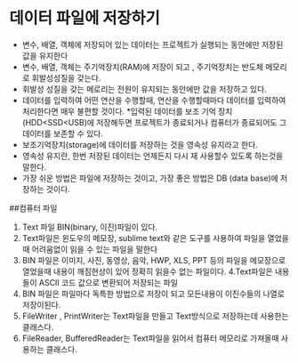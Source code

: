 # 데이터 파일에 저장하기
* 변수, 배열, 객체에 저장되어 있는 데이터는 프로젝트가 실행되는 동안에만 
저장된 값을 유지한다
* 변수, 배열, 객체는 주기억장치(RAM)에 저장이 되고 , 주기억장치는 반도체 메모리로 휘발성성질을 갖는다.
* 휘발성 성질을 갖는 메로리는 전원이 유지되는 동안에만 값을 저장하고 있다.
* 데이터를 입력하여 어떤 연산을 수행할때, 연산을 수행할때마다 
데이터를 입력하여 처리한다면 매우 불편할 것이다.
*입력된 데이터를 보조 기억 장치(HDD<SSD<USB)에 저장해두면 프로젝트가 종료되거나 컴퓨터가 종료되어도 그 데이터를 보존할 수 있다.
* 보조기억장치(storage)에 데이터를 저장하는 것을 영속성 유지라고 한다.
* 영속성 유지란, 한번 저장된 데이터는 언제든지 다시 재 사용할수 있도록 하는것을 말한다.
* 가장 쉬운 방법은 파일에 저장하는 것이고, 가장 좋은 방법은 DB (data base)에 저장하는 것이다.
 

 
 
 ##컴퓨터 파일 
 1. Text 파일 BIN(binary, 이진)파일이 있다.
 2. Text파일은 윈도우의 메모장, sublime text와 같은 도구를 사용하여 
 파일을 열었을때 어려움없이 읽을 수 있는 파일을 말한다
 3. BIN 파일은 이미지, 사진, 동영상, 음악, HWP, XLS, PPT 등의 파일을 메모장으로 열었을때 내용이 깨짐현상이 있어 정확히 읽을수 없는 파일이다.
 4.Text파일은 내용들이 ASCII 코드 값으로 변환되어 저장되는 파일
 5. BIN 파일은 파일마다 독특한 방법으로 저장이 되고 모든내용이 이진수들의 나열로 저장이된다.
 6. FileWriter , PrintWriter는 Text파일을 만들고 Text방식으로 저장하는데 사용한는 클래스다.
 7. FileReader, BufferedReader는 Text파일을 읽어서 컴퓨터 메모리로 가져올때 사용하는 클래스다.
 